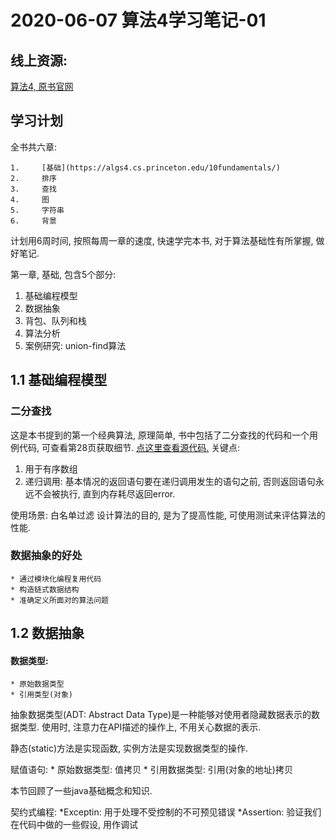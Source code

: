 # 2020-06-07 算法4学习笔记-01
## 线上资源:
[算法4, 原书官网](https://algs4.cs.princeton.edu/home/)



## 学习计划
全书共六章:

    1.     [基础](https://algs4.cs.princeton.edu/10fundamentals/)
    2.     排序
    3.     查找
    4.     图
    5.     字符串
    6.     背景

计划用6周时间, 按照每周一章的速度, 快速学完本书, 对于算法基础性有所掌握, 做好笔记.

第一章, 基础, 包含5个部分:

1. 基础编程模型
2. 数据抽象
3. 背包、队列和栈
4. 算法分析
5. 案例研究: union-find算法

## 1.1 基础编程模型

### 二分查找
这是本书提到的第一个经典算法, 原理简单, 书中包括了二分查找的代码和一个用例代码, 可查看第28页获取细节. [点这里查看源代码.](https://algs4.cs.princeton.edu/11model/BinarySearch.java.html)
关键点:

1. 用于有序数组
2. 递归调用: 基本情况的返回语句要在递归调用发生的语句之前, 否则返回语句永远不会被执行, 直到内存耗尽返回error.

使用场景: 白名单过滤
设计算法的目的, 是为了提高性能, 可使用测试来评估算法的性能.

### 数据抽象的好处

    * 通过模块化编程复用代码
    * 构造链式数据结构
    * 准确定义所面对的算法问题
    
## 1.2 数据抽象

#### 数据类型:
    * 原始数据类型
    * 引用类型(对象)
    
抽象数据类型(ADT: Abstract Data Type)是一种能够对使用者隐藏数据表示的数据类型.
使用时, 注意力在API描述的操作上, 不用关心数据的表示.

静态(static)方法是实现函数, 实例方法是实现数据类型的操作.

赋值语句:
    * 原始数据类型: 值拷贝
    * 引用数据类型: 引用(对象的地址)拷贝
    
本节回顾了一些java基础概念和知识.

契约式编程:
	*Exceptin: 用于处理不受控制的不可预见错误
	*Assertion: 验证我们在代码中做的一些假设, 用作调试

